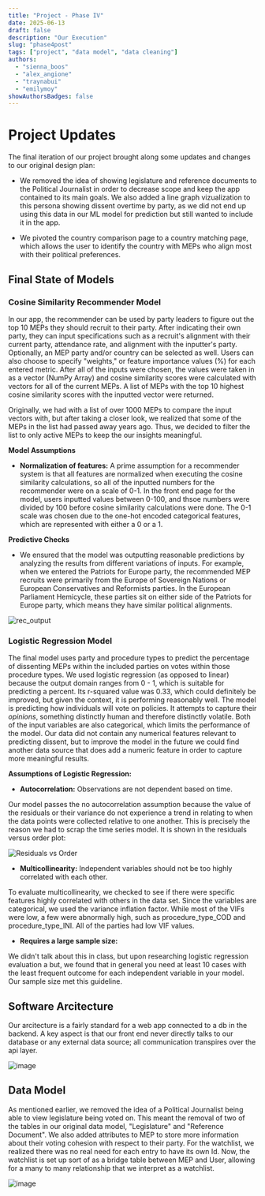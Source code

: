 ```yaml
---
title: "Project - Phase IV"
date: 2025-06-13
draft: false
description: "Our Execution"
slug: "phase4post"
tags: ["project", "data model", "data cleaning"]
authors:
  - "sienna_boos"
  - "alex_angione"
  - "traynabui"
  - "emilymoy"
showAuthorsBadges: false
---
```



# Project Updates

The final iteration of our project brought along some updates and changes to our original design plan:

- We removed the idea of showing legislature and reference documents to the Political Journalist in order to decrease scope and keep the app contained to its main goals. We also added a line graph vizualization to this persona showing dissent overtime by party, as we did not end up using this data in our ML model for prediction but still wanted to include it in the app.

- We pivoted the country comparison page to a country matching page, which allows the user to identify the country with MEPs who align most with their political preferences.


## Final State of Models

### Cosine Similarity Recommender Model
In our app, the recommender can be used by party leaders to figure out the top 10 MEPs they should recruit to their party. After indicating their own party, they can input specifications such as a recruit's alignment with their current party, attendance rate, and alignment with the inputter's party. Optionally, an MEP party and/or country can be selected as well. Users can also choose to specify "weights," or feature importance values (%) for each entered metric. After all of the inputs were chosen, the values were taken in as a vector (NumPy Array) and cosine similarity scores were calculated with vectors for all of the current MEPs. A list of MEPs with the top 10 highest cosine similarity scores with the inputted vector were returned.

Originally, we had with a list of over 1000 MEPs to compare the input vectors with, but after taking a closer look, we realized that some of the MEPs in the list had passed away years ago. Thus, we decided to filter the list to only active MEPs to keep the our insights meaningful.

**Model Assumptions**
- **Normalization of features:** A prime assumption for a recommender system is that all features are normalized when executing the cosine similarity calculations, so all of the inputted numbers for the recommender were on a scale of 0-1. In the front end page for the model, users inputted values between 0-100, and thsoe numbers were divided by 100 before cosine similarity calculations were done. The 0-1 scale was chosen due to the one-hot encoded categorical features, which are represented with either a 0 or a 1.

**Predictive Checks**
- We ensured that the model was outputting reasonable predictions by analyzing the results from different variations of inputs. For example, when we entered the Patriots for Europe party, the recommended MEP recruits were primarily from the Europe of Sovereign Nations or European Conservatives and Reformists parties. In the European Parliament Hemicycle, these parties sit on either side of the Patriots for Europe party, which means they have similar political alignments.

![rec_output](rec_output.jpeg)

### Logistic Regression Model

The final model uses party and procedure types to predict the percentage of dissenting MEPs within the included parties on votes within those procedure types. We used logistic regression (as opposed to linear) because the output domain ranges from 0 - 1, which is suitable for predicting a percent. Its r-squared value was 0.33, which could definitely be improved, but given the context, it is performing reasonably well. The model is predicting how individuals will vote on policies. It attempts to capture their _opinions_, something distinctly human and therefore distinctly volatile. Both of the input variables are also categorical, which limits the performance of the model. Our data did not contain any numerical features relevant to predicting dissent, but to improve the model in the future we could find another data source that does add a numeric feature in order to capture more meaningful results.

**Assumptions of Logistic Regression:**


- **Autocorrelation:** Observations are not dependent based on time.

Our model passes the no autocorrelation assumption because the value of the residuals or their variance do not experience a trend in relating to when the data points were collected relative to one another. This is precisely the reason we had to scrap the time series model. It is shown in the residuals versus order plot:

![Residuals vs Order](resids_order.png)


- **Multicollinearity:** Independent variables should not be too highly correlated with each other.

To evaluate multicollinearity, we checked to see if there were specific features highly correlated with others in the data set. Since the variables are categorical, we used the variance inflation factor. While most of the VIFs were low, a few were abnormally high, such as procedure_type_COD and procedure_type_INI. All of the parties had low VIF values.

- **Requires a large sample size:** 

We didn't talk about this in class, but upon researching logistic regression evaluation a but, we found that in general you need at least 10 cases with the least frequent outcome for each independent variable in your model. Our sample size met this guideline.


## Software Arcitecture 

Our arcitecture is a fairly standard for a web app connected to a db in the backend. A key aspect is that our front end never directly talks to our database or any external data source; all communication transpires over the api layer. 

![image](arcitecture.jpeg)



## Data Model

As mentioned earlier, we removed the idea of a Political Journalist being able to view legislature being voted on. This meant the removal of two of the tables in our original data model, "Legislature" and "Reference Document". We also added attributes to MEP to store more information about their voting cohesion with respect to their party. For the watchlist, we realized there was no real need for each entry to have its own Id. Now, the watchlist is set up sort of as a bridge table between MEP and User, allowing for a many to many relationship that we interpret as a watchlist. 

![image](finalDataModel.jpeg)